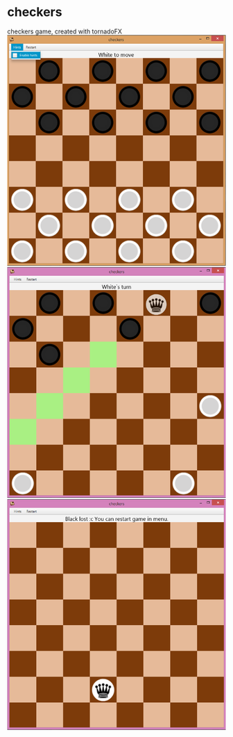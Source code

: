 # checkers
checkers game, created with tornadoFX
![Illustrations](https://github.com/pimenov01/checkers/blob/master/illustrations/checkers1.png)
![Illustrations](https://github.com/pimenov01/checkers/blob/master/illustrations/checkers2.png)
![Illustrations](https://github.com/pimenov01/checkers/blob/master/illustrations/checkers3.png)
